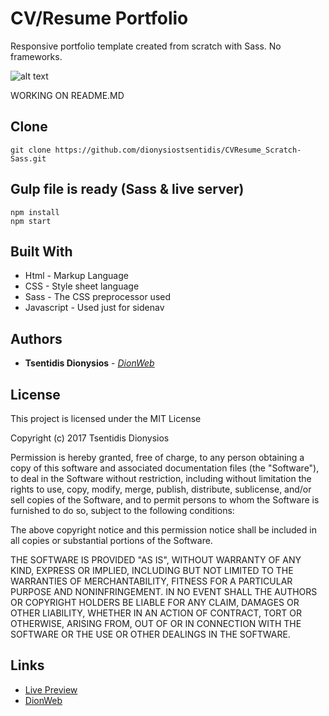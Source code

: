 # CV/Resume Portfolio
Responsive portfolio template created from scratch with Sass. No frameworks.

![alt text](https://raw.githubusercontent.com/dionysiostsentidis/CVResume_Scratch-Sass/master/src/images/mockup.jpg)

WORKING ON README.MD


## Clone
```
git clone https://github.com/dionysiostsentidis/CVResume_Scratch-Sass.git
```


## Gulp file is ready (Sass & live server)
```
npm install
npm start
```


## Built With

* Html - Markup Language
* CSS - Style sheet language
* Sass - The CSS preprocessor used
* Javascript - Used just for sidenav


## Authors

* **Tsentidis Dionysios** - *[DionWeb](http://www.dionweb.me/)*


## License

This project is licensed under the MIT License

Copyright (c) 2017 Tsentidis Dionysios

Permission is hereby granted, free of charge, to any person obtaining a copy of this software and associated documentation files (the "Software"), to deal in the Software without restriction, including without limitation the rights to use, copy, modify, merge, publish, distribute, sublicense, and/or sell copies of the Software, and to permit persons to whom the Software is furnished to do so, subject to the following conditions:

The above copyright notice and this permission notice shall be included in all copies or substantial portions of the Software.

THE SOFTWARE IS PROVIDED "AS IS", WITHOUT WARRANTY OF ANY KIND, EXPRESS OR IMPLIED, INCLUDING BUT NOT LIMITED TO THE WARRANTIES OF MERCHANTABILITY, FITNESS FOR A PARTICULAR PURPOSE AND NONINFRINGEMENT. IN NO EVENT SHALL THE AUTHORS OR COPYRIGHT HOLDERS BE LIABLE FOR ANY CLAIM, DAMAGES OR OTHER LIABILITY, WHETHER IN AN ACTION OF CONTRACT, TORT OR OTHERWISE, ARISING FROM, OUT OF OR IN CONNECTION WITH THE SOFTWARE OR THE USE OR OTHER DEALINGS IN THE SOFTWARE.

## Links
* [Live Preview](https://dionysiostsentidis.github.io/CVResume_Scratch-Sass/) 
* [DionWeb](http://www.dionweb.me/)
